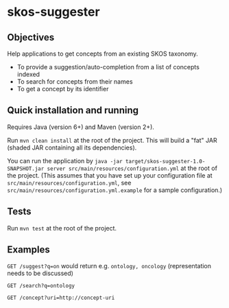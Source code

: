 skos-suggester
==============

Objectives
----------

Help applications to get concepts from an existing SKOS taxonomy.

* To provide a suggestion/auto-completion from a list of concepts indexed
* To search for concepts from their names
* To get a concept by its identifier

Quick installation and running
------------------------------

Requires Java (version 6+) and Maven (version 2+).

Run `mvn clean install` at the root of the project. This will build a "fat" JAR (shaded JAR containing all its dependencies).

You can run the application by `java -jar target/skos-suggester-1.0-SNAPSHOT.jar server src/main/resources/configuration.yml` at the root of the project.
(This assumes that you have set up your configuration file at `src/main/resources/configuration.yml`, see `src/main/resources/configuration.yml.example` for a sample configuration.)

Tests
-----

Run `mvn test` at the root of the project.

Examples
--------

`GET /suggest?q=on` would return e.g. `ontology, oncology` (representation needs to be discussed)

`GET /search?q=ontology`

`GET /concept?uri=http://concept-uri`
